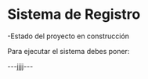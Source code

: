 <h1>Sistema de Registro</h1>

-Estado del proyecto en construcción

Para ejecutar el sistema debes poner:

---jjjj---
